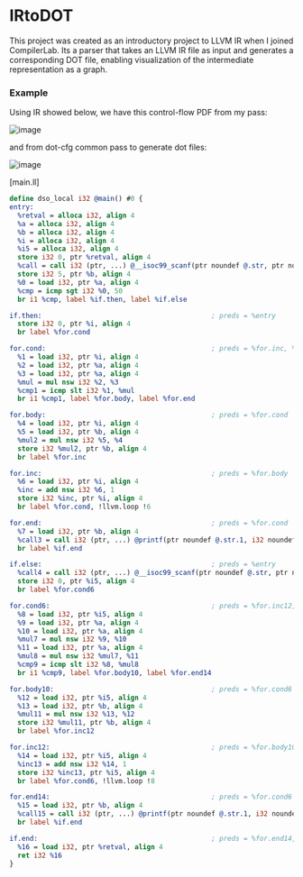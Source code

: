# IRtoDOT
This project was created as an introductory project to LLVM IR when I joined CompilerLab. Its a parser that takes an LLVM IR file as input and generates a corresponding DOT file, enabling visualization of the intermediate representation as a graph.

### Example

Using [](main.ll) IR showed below, we have this control-flow PDF from my pass:

![image](https://github.com/user-attachments/assets/fb6a0934-cdd5-4243-86dd-27932e0d2f2a)

and from dot-cfg common pass to generate dot files:

![image](https://github.com/user-attachments/assets/7949e900-411f-44d5-bb92-d2236b0522d9)

[main.ll]
``` llvm
define dso_local i32 @main() #0 {
entry:
  %retval = alloca i32, align 4
  %a = alloca i32, align 4
  %b = alloca i32, align 4
  %i = alloca i32, align 4
  %i5 = alloca i32, align 4
  store i32 0, ptr %retval, align 4
  %call = call i32 (ptr, ...) @__isoc99_scanf(ptr noundef @.str, ptr noundef %a)
  store i32 5, ptr %b, align 4
  %0 = load i32, ptr %a, align 4
  %cmp = icmp sgt i32 %0, 50
  br i1 %cmp, label %if.then, label %if.else

if.then:                                          ; preds = %entry
  store i32 0, ptr %i, align 4
  br label %for.cond

for.cond:                                         ; preds = %for.inc, %if.then
  %1 = load i32, ptr %i, align 4
  %2 = load i32, ptr %a, align 4
  %3 = load i32, ptr %a, align 4
  %mul = mul nsw i32 %2, %3
  %cmp1 = icmp slt i32 %1, %mul
  br i1 %cmp1, label %for.body, label %for.end

for.body:                                         ; preds = %for.cond
  %4 = load i32, ptr %i, align 4
  %5 = load i32, ptr %b, align 4
  %mul2 = mul nsw i32 %5, %4
  store i32 %mul2, ptr %b, align 4
  br label %for.inc

for.inc:                                          ; preds = %for.body
  %6 = load i32, ptr %i, align 4
  %inc = add nsw i32 %6, 1
  store i32 %inc, ptr %i, align 4
  br label %for.cond, !llvm.loop !6

for.end:                                          ; preds = %for.cond
  %7 = load i32, ptr %b, align 4
  %call3 = call i32 (ptr, ...) @printf(ptr noundef @.str.1, i32 noundef %7)
  br label %if.end

if.else:                                          ; preds = %entry
  %call4 = call i32 (ptr, ...) @__isoc99_scanf(ptr noundef @.str, ptr noundef %a)
  store i32 0, ptr %i5, align 4
  br label %for.cond6

for.cond6:                                        ; preds = %for.inc12, %if.else
  %8 = load i32, ptr %i5, align 4
  %9 = load i32, ptr %a, align 4
  %10 = load i32, ptr %a, align 4
  %mul7 = mul nsw i32 %9, %10
  %11 = load i32, ptr %a, align 4
  %mul8 = mul nsw i32 %mul7, %11
  %cmp9 = icmp slt i32 %8, %mul8
  br i1 %cmp9, label %for.body10, label %for.end14

for.body10:                                       ; preds = %for.cond6
  %12 = load i32, ptr %i5, align 4
  %13 = load i32, ptr %b, align 4
  %mul11 = mul nsw i32 %13, %12
  store i32 %mul11, ptr %b, align 4
  br label %for.inc12

for.inc12:                                        ; preds = %for.body10
  %14 = load i32, ptr %i5, align 4
  %inc13 = add nsw i32 %14, 1
  store i32 %inc13, ptr %i5, align 4
  br label %for.cond6, !llvm.loop !8

for.end14:                                        ; preds = %for.cond6
  %15 = load i32, ptr %b, align 4
  %call15 = call i32 (ptr, ...) @printf(ptr noundef @.str.1, i32 noundef %15)
  br label %if.end

if.end:                                           ; preds = %for.end14, %for.end
  %16 = load i32, ptr %retval, align 4
  ret i32 %16
}


```

